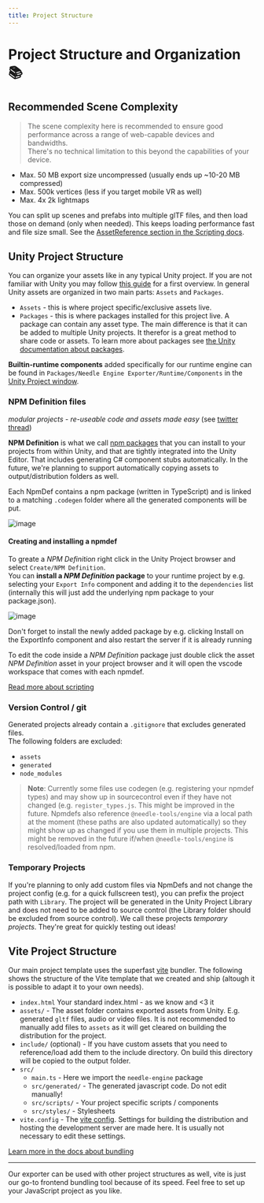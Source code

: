```yaml
---
title: Project Structure
---
```


# Project Structure and Organization 📚

## Recommended Scene Complexity

> The scene complexity here is recommended to ensure good performance across a range of web-capable devices and bandwidths.  
There's no technical limitation to this beyond the capabilities of your device.  

- Max. 50 MB export size uncompressed (usually ends up ~10-20 MB compressed)  
- Max. 500k vertices (less if you target mobile VR as well)  
- Max. 4x 2k lightmaps  

You can split up scenes and prefabs into multiple glTF files, and then load those on demand (only when needed). This keeps loading performance fast and file size small. See the [AssetReference section in the Scripting docs](scripting.md#assetreference-and-addressables).

## Unity Project Structure

You can organize your assets like in any typical Unity project. If you are not familiar with Unity you may follow [this guide](https://learn.unity.com/tutorial/project-organization-2019-3#5f68a346edbc2a002004052b) for a first overview. In general Unity assets are organized in two main parts: ``Assets`` and ``Packages``.

- ``Assets`` - this is where project specific/exclusive assets live.
- ``Packages`` - this is where packages installed for this project live. A package can contain any asset type. The main difference is that it can be added to multiple Unity projects. It therefor is a great method to share code or assets. To learn more about packages see [the Unity documentation about packages](https://docs.unity3d.com/Manual/PackagesList.html).

**Builtin-runtime components** added specifically for our runtime engine can be found in ``Packages/Needle Engine Exporter/Runtime/Components`` in the [Unity Project window](https://docs.unity3d.com/Manual/ProjectView.html).

### NPM Definition files

*modular projects - re-useable code and assets made easy* (see [twitter thread](https://twitter.com/marcel_wiessler/status/1536006405605449729))  

**NPM Definition** is what we call [npm packages](https://docs.npmjs.com/about-packages-and-modules) that you can install to your projects from within Unity, and that are tightly integrated into the Unity Editor. That includes generating C# component stubs automatically. In the future, we're planning to support automatically copying assets to output/distribution folders as well. 

Each NpmDef contains a npm package (written in TypeScript) and is linked to a matching ``.codegen`` folder where all the generated components will be put.

![image](https://user-images.githubusercontent.com/5083203/185805355-0618aa93-a9ca-463a-86b8-e735e8772bda.png)

#### Creating and installing a npmdef
To greate a *NPM Definition* right click in the Unity Project browser and select ``Create/NPM Definition``.   
You can **install a *NPM Definition* package** to your runtime project by e.g. selecting your ``Export Info`` component and adding it to the ``dependencies`` list (internally this will just add the underlying npm package to your package.json).

![image](https://user-images.githubusercontent.com/5083203/170374130-d0e32516-a1d4-4903-97c2-7ec9fa0b17d4.png)

Don't forget to install the newly added package by e.g. clicking Install on the ExportInfo component and also restart the server if it is already running

To edit the code inside a *NPM Definition* package just double click the asset *NPM Definition* asset in your project browser and it will open the vscode workspace that comes with each npmdef.

[Read more about scripting](scripting)

### Version Control / git

Generated projects already contain a `.gitignore` that excludes generated files.  
The following folders are excluded:
- `assets`
- `generated`
- `node_modules`

> **Note**: Currently some files use codegen (e.g. registering your npmdef types) and may show up in sourcecontrol even if they have not changed (e.g. ``register_types.js``. This might be improved in the future. 
   Npmdefs also reference ``@needle-tools/engine`` via a local path at the moment (these paths are also updated automatically) so they might show up as changed if you use them in multiple projects. This might be removed in the future if/when ``@needle-tools/engine`` is resolved/loaded from npm.

### Temporary Projects

If you're planning to only add custom files via NpmDefs and not change the project config (e.g. for a quick fullscreen test), you can prefix the project path with `Library`. The project will be generated in the Unity Project Library and does not need to be added to source control (the Library folder should be excluded from source control). We call these projects _temporary projects_. They're great for quickly testing out ideas!

## Vite Project Structure

Our main project template uses the superfast [vite](https://vitejs.dev/) bundler. The following shows the structure of the Vite template that we created and ship (altough it is possible to adapt it to your own needs).

- ``index.html`` Your standard index.html - as we know and <3 it
- ``assets/`` - The asset folder contains exported assets from Unity. E.g. generated ``gltf`` files, audio or video files. It is not recommended to manually add files to ``assets`` as it will get cleared on building the distribution for the project.
- ``include/`` (optional) - If you have custom assets that you need to reference/load add them to the include directory. On build this directory will be copied to the output folder.
- ``src/``
    - ``main.ts`` - Here we import the ``needle-engine`` package
    - ``src/generated/`` - The generated javascript code. Do not edit manually!
    - ``src/scripts/`` - Your project specific scripts / components
    - ``src/styles/`` - Stylesheets
- ``vite.config`` - The [vite config](https://vitejs.dev/config/). Settings for building the distribution and hosting the development server are made here. It is usually not necessary to edit these settings.


[Learn more in the docs about bundling](html.md#vue-react-mustache-etc)

---
Our exporter can be used with other project structures as well, vite is just our go-to frontend bundling tool because of its speed. Feel free to set up your JavaScript project as you like. 
